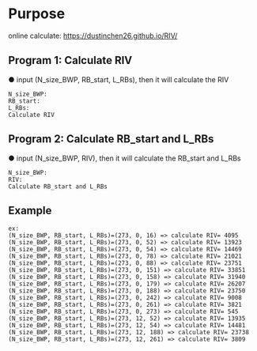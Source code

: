 # Purpose
online calculate: https://dustinchen26.github.io/RIV/

## Program 1: Calculate RIV
● input (N_size_BWP, RB_start, L_RBs), then it will calculate the RIV
```
N_size_BWP: 
RB_start: 
L_RBs: 
Calculate RIV
```
## Program 2: Calculate RB_start and L_RBs
● input (N_size_BWP, RIV), then it will calculate the RB_start and L_RBs
```
N_size_BWP: 
RIV: 
Calculate RB_start and L_RBs
```
## Example
```
ex:
(N_size_BWP, RB_start, L_RBs)=(273, 0, 16) => calculate RIV= 4095
(N_size_BWP, RB_start, L_RBs)=(273, 0, 52) => calculate RIV= 13923
(N_size_BWP, RB_start, L_RBs)=(273, 0, 54) => calculate RIV= 14469
(N_size_BWP, RB_start, L_RBs)=(273, 0, 78) => calculate RIV= 21021
(N_size_BWP, RB_start, L_RBs)=(273, 0, 88) => calculate RIV= 23751
(N_size_BWP, RB_start, L_RBs)=(273, 0, 151) => calculate RIV= 33851
(N_size_BWP, RB_start, L_RBs)=(273, 0, 158) => calculate RIV= 31940
(N_size_BWP, RB_start, L_RBs)=(273, 0, 179) => calculate RIV= 26207
(N_size_BWP, RB_start, L_RBs)=(273, 0, 188) => calculate RIV= 23750
(N_size_BWP, RB_start, L_RBs)=(273, 0, 242) => calculate RIV= 9008
(N_size_BWP, RB_start, L_RBs)=(273, 0, 261) => calculate RIV= 3821
(N_size_BWP, RB_start, L_RBs)=(273, 0, 273) => calculate RIV= 545
(N_size_BWP, RB_start, L_RBs)=(273, 12, 52) => calculate RIV= 13935
(N_size_BWP, RB_start, L_RBs)=(273, 12, 54) => calculate RIV= 14481
(N_size_BWP, RB_start, L_RBs)=(273, 12, 188) => calculate RIV= 23738
(N_size_BWP, RB_start, L_RBs)=(273, 12, 261) => calculate RIV= 3809
```
